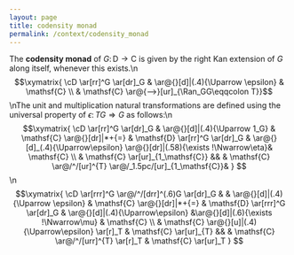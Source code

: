 ```yaml
---
layout: page
title: codensity monad
permalink: /context/codensity_monad
---
```

The **codensity monad** of $G \colon \mathsf{D} \to \mathsf{C}$ is given by the right Kan extension of $G$ along itself, whenever this exists.\n$$\xymatrix{ \cD \ar[rr]^G \ar[dr]_G & \ar@{}[d]|(.4){\Uparrow \epsilon} & \mathsf{C} \\ & \mathsf{C} \ar@{-->}[ur]_{\Ran_GG\eqqcolon T}}$$\nThe unit and multiplication natural transformations are defined using the universal property of $\epsilon \colon TG \Rightarrow G$ as follows:\n$$\xymatrix{ \cD \ar[rr]^G \ar[dr]_G & \ar@{}[d]|(.4){\Uparrow 1_G} & \mathsf{C} \ar@{}[dr]|*+{=} & \mathsf{D} \ar[rr]^G \ar[dr]_G & \ar@{}[d]_(.4){\Uparrow\epsilon} \ar@{}[dr]|(.58){\exists !\Nwarrow\eta}& \mathsf{C} \\ & \mathsf{C} \ar[ur]_{1_\mathsf{C}} &&  & \mathsf{C} \ar@/^/[ur]^{T} \ar@/_1.5pc/[ur]_{1_\mathsf{C}}& } $$\n$$\xymatrix{ \cD \ar[rrr]^G \ar@/^/[drr]^(.6)G \ar[dr]_G &  & \ar@{}[d]|(.4){\Uparrow \epsilon} & \mathsf{C} \ar@{}[dr]|*+{=} & \mathsf{D} \ar[rrr]^G \ar[dr]_G & \ar@{}[d]|(.4){\Uparrow\epsilon} &\ar@{}[d]|(.6){\exists !\Nwarrow\mu} &  \mathsf{C} \\ & \mathsf{C} \ar@{}[u]|(.4){\Uparrow\epsilon} \ar[r]_T & \mathsf{C} \ar[ur]_{T}  &&  & \mathsf{C} \ar@/^/[urr]^{T} \ar[r]_T & \mathsf{C} \ar[ur]_T } $$
